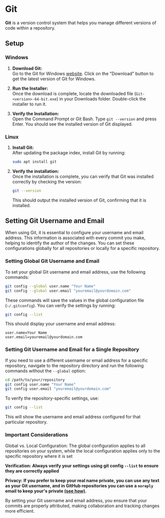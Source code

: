 # Git
**Git** is a version control system that helps you manage different versions of code within a repository.

## Setup

### Windows

1. **Download Git:**  
    Go to the Git for Windows [website](https://git-scm.com/downloads/win).
    Click on the "Download" button to get the latest version of Git for Windows.
    
2. **Run the Installer:**  
    Once the download is complete, locate the downloaded file (`Git-<version>-64-bit.exe`) in your Downloads folder.
    Double-click the installer to run it.

3. **Verify the Installation:**  
    Open the Command Prompt or Git Bash.
    Type `git --version` and press Enter. You should see the installed version of Git displayed.

### Linux

1. **Install Git:**   
    After updating the package index, install Git by running:
    ```sh
    sudo apt install git
    ```

2. **Verify the installation:**   
    Once the installation is complete, you can verify that Git was installed correctly by checking the version:
    ```sh
    git --version
    ```
    This should output the installed version of Git, confirming that it is installed.

## Setting Git Username and Email

When using Git, it is essential to configure your username and email address. This information is associated with every commit you make, helping to identify the author of the changes. You can set these configurations globally for all repositories or locally for a specific repository.

### Setting Global Git Username and Email

To set your global Git username and email address, use the following commands:

```sh
git config --global user.name "Your Name"
git config --global user.email "youremail@yourdomain.com"
```
These commands will save the values in the global configuration file (`~/.gitconfig`). You can verify the settings by running:

```sh
git config --list
```
This should display your username and email address:

```
user.name=Your Name  
user.email=youremail@yourdomain.com
```

### Setting Git Username and Email for a Single Repository

If you need to use a different username or email address for a specific repository, navigate to the repository directory and run the following commands without the `--global` option:

```sh
cd /path/to/your/repository
git config user.name "Your Name"
git config user.email "youremail@yourdomain.com"
```
To verify the repository-specific settings, use:

```sh
git config --list
```
This will show the username and email address configured for that particular repository.

### Important Considerations

Global vs. Local Configuration: The global configuration applies to all repositories on your system, while the local configuration applies only to the specific repository where it is set

**Verification: Always verify your settings using git config `--list` to ensure they are correctly applied**

**Privacy: If you prefer to keep your real name private, you can use any text as your Git username, and in GitHub repositories you can use a `noreply` email to keep your's private [(see how)](https://docs.github.com/en/account-and-profile/setting-up-and-managing-your-personal-account-on-github/managing-email-preferences/setting-your-commit-email-address).**

By setting your Git username and email address, you ensure that your commits are properly attributed, making collaboration and tracking changes more efficient.